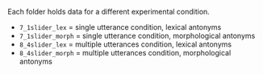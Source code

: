 Each folder holds data for a different experimental condition.

- `7_1slider_lex` = single utterance condition, lexical antonyms
- `7_1slider_morph` = single utterance condition, morphological antonyms
- `8_4slider_lex` = multiple utterances condition, lexical antonyms
- `8_4slider_morph` = multiple utterances condition, morphological antonyms
